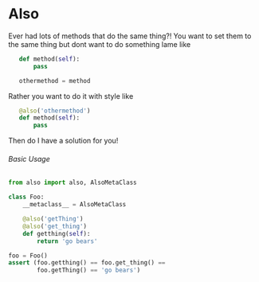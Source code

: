 Also
====

Ever had lots of methods that do the same thing?!
You want to set them to the same thing but dont want to do something lame like
```python
   def method(self):
       pass

   othermethod = method
```

Rather you want to do it with style like

```python
   @also('othermethod')
   def method(self):
       pass
```

Then do I have a solution for you!

###### Basic Usage
```python
from also import also, AlsoMetaClass

class Foo:
    __metaclass__ = AlsoMetaClass

    @also('getThing')
    @also('get_thing')
    def getthing(self):
        return 'go bears'

foo = Foo()
assert (foo.getthing() == foo.get_thing() == 
        foo.getThing() == 'go bears')
```
